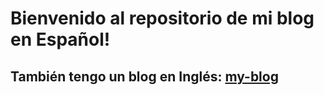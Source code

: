 # Bienvenido al repositorio de mi blog en Español!
## También tengo un blog en Inglés: [my-blog](https://github.com/danieldemercado/my-blog)
